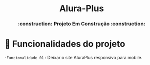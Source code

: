 <h1 align="center">
  Alura-Plus
</h1>
<h3 align="center">
  :construction: Projeto Em Construção :construction:
 </h3>

# :hammer: Funcionalidades do projeto
-`Funcionalidade 01` : Deixar o site AluraPlus responsivo para mobile.
